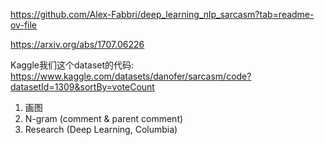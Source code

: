 https://github.com/Alex-Fabbri/deep_learning_nlp_sarcasm?tab=readme-ov-file

https://arxiv.org/abs/1707.06226

Kaggle我们这个dataset的代码: https://www.kaggle.com/datasets/danofer/sarcasm/code?datasetId=1309&sortBy=voteCount

1. 画图
2. N-gram (comment & parent comment)
3. Research (Deep Learning, Columbia)
